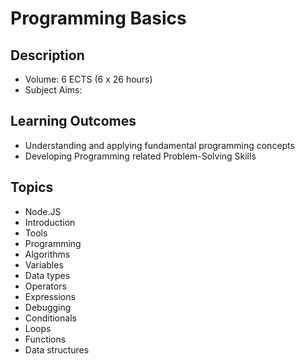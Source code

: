 # Programming Basics

## Description

- Volume: 6 ECTS (6 x 26 hours)
- Subject Aims: 

## Learning Outcomes
- Understanding and applying fundamental programming concepts
- Developing Programming related Problem-Solving Skills

## Topics
- Node.JS
- Introduction
- Tools
- Programming
- Algorithms
- Variables
- Data types
- Operators
- Expressions
- Debugging
- Conditionals
- Loops
- Functions
- Data structures